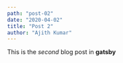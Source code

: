 ```yaml
---
path: "post-02"
date: "2020-04-02"
title: "Post 2"
author: "Ajith Kumar"
---
```


This is the *second* blog post in **gatsby**